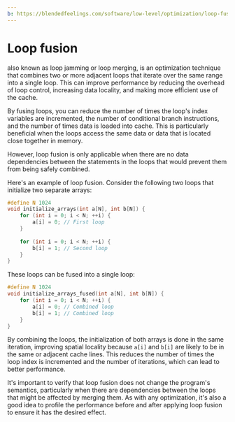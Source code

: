 ```yaml
---
b: https://blendedfeelings.com/software/low-level/optimization/loop-fusion.md
---
```


# Loop fusion
also known as loop jamming or loop merging, is an optimization technique that combines two or more adjacent loops that iterate over the same range into a single loop. This can improve performance by reducing the overhead of loop control, increasing data locality, and making more efficient use of the cache.

By fusing loops, you can reduce the number of times the loop's index variables are incremented, the number of conditional branch instructions, and the number of times data is loaded into cache. This is particularly beneficial when the loops access the same data or data that is located close together in memory.

However, loop fusion is only applicable when there are no data dependencies between the statements in the loops that would prevent them from being safely combined.

Here's an example of loop fusion. Consider the following two loops that initialize two separate arrays:

```c
#define N 1024
void initialize_arrays(int a[N], int b[N]) {
    for (int i = 0; i < N; ++i) {
        a[i] = 0; // First loop
    }
    
    for (int i = 0; i < N; ++i) {
        b[i] = 1; // Second loop
    }
}
```

These loops can be fused into a single loop:

```c
#define N 1024
void initialize_arrays_fused(int a[N], int b[N]) {
    for (int i = 0; i < N; ++i) {
        a[i] = 0; // Combined loop
        b[i] = 1; // Combined loop
    }
}
```

By combining the loops, the initialization of both arrays is done in the same iteration, improving spatial locality because `a[i]` and `b[i]` are likely to be in the same or adjacent cache lines. This reduces the number of times the loop index is incremented and the number of iterations, which can lead to better performance.

It's important to verify that loop fusion does not change the program's semantics, particularly when there are dependencies between the loops that might be affected by merging them. As with any optimization, it's also a good idea to profile the performance before and after applying loop fusion to ensure it has the desired effect.